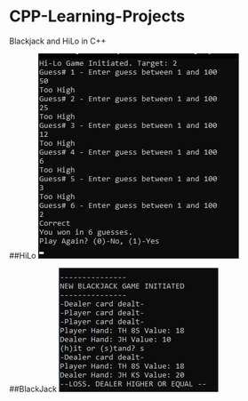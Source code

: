 # CPP-Learning-Projects
Blackjack and HiLo in C++

##HiLo
![alt text](https://raw.githubusercontent.com/jatoran/CPP-Learning-Projects/main/images/HiLoSS1.png)

##BlackJack
![alt text](https://raw.githubusercontent.com/jatoran/CPP-Learning-Projects/main/images/BlackJackSS1.png)